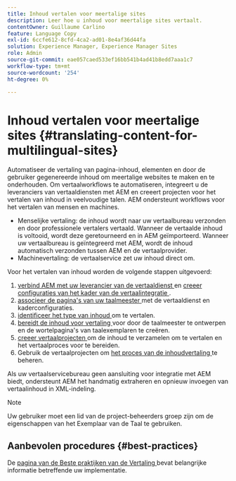```yaml
---
title: Inhoud vertalen voor meertalige sites
description: Leer hoe u inhoud voor meertalige sites vertaalt.
contentOwner: Guillaume Carlino
feature: Language Copy
exl-id: 6ccfe612-8cfd-4ca2-ad01-8e4af36d44fa
solution: Experience Manager, Experience Manager Sites
role: Admin
source-git-commit: eae057caed533ef16bb541b4ad41b8edd7aaa1c7
workflow-type: tm+mt
source-wordcount: '254'
ht-degree: 0%

---
```


# Inhoud vertalen voor meertalige sites {#translating-content-for-multilingual-sites}

Automatiseer de vertaling van pagina-inhoud, elementen en door de gebruiker gegenereerde inhoud om meertalige websites te maken en te onderhouden. Om vertaalworkflows te automatiseren, integreert u de leveranciers van vertaaldiensten met AEM en creeert projecten voor het vertalen van inhoud in veelvoudige talen. AEM ondersteunt workflows voor het vertalen van mensen en machines.

* Menselijke vertaling: de inhoud wordt naar uw vertaalbureau verzonden en door professionele vertalers vertaald. Wanneer de vertaalde inhoud is voltooid, wordt deze geretourneerd en in AEM geïmporteerd. Wanneer uw vertaalbureau is geïntegreerd met AEM, wordt de inhoud automatisch verzonden tussen AEM en de vertaalprovider.
* Machinevertaling: de vertaalservice zet uw inhoud direct om.

Voor het vertalen van inhoud worden de volgende stappen uitgevoerd:

1. [ verbind AEM met uw leverancier van de vertaaldienst ](/help/sites-administering/tc-tic.md#connecting-to-a-translation-service-provider) en [ creeer configuraties van het kader van de vertaalintegratie ](/help/sites-administering/tc-tic.md).
1. [ associeer de pagina&#39;s van uw taalmeester ](/help/sites-administering/tc-tic.md#configuring-pages-for-translation) met de vertaaldienst en kaderconfiguraties.
1. [ identificeer het type van inhoud ](/help/sites-administering/tc-rules.md) om te vertalen.
1. [ bereidt de inhoud voor vertaling ](/help/sites-administering/tc-prep.md) voor door de taalmeester te ontwerpen en de wortelpagina&#39;s van taalexemplaren te creëren.
1. [ creeer vertaalprojecten ](/help/sites-administering/tc-manage.md) om de inhoud te verzamelen om te vertalen en het vertaalproces voor te bereiden.
1. Gebruik de vertaalprojecten om [ het proces van de inhoudvertaling ](/help/sites-administering/tc-manage.md) te beheren.

Als uw vertaalservicebureau geen aansluiting voor integratie met AEM biedt, ondersteunt AEM het handmatig extraheren en opnieuw invoegen van vertaalinhoud in XML-indeling.

>[!NOTE]
>
>Uw gebruiker moet een lid van de project-beheerders groep zijn om de eigenschappen van het Exemplaar van de Taal te gebruiken.

## Aanbevolen procedures {#best-practices}

De [ pagina van de Beste praktijken van de Vertaling ](/help/sites-administering/tc-bp.md) bevat belangrijke informatie betreffende uw implementatie.
